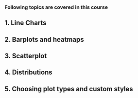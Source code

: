 ### Following topics are covered in this course

## 1. Line Charts
## 2. Barplots and heatmaps
## 3. Scatterplot
## 4. Distributions
## 5. Choosing plot types and custom styles
